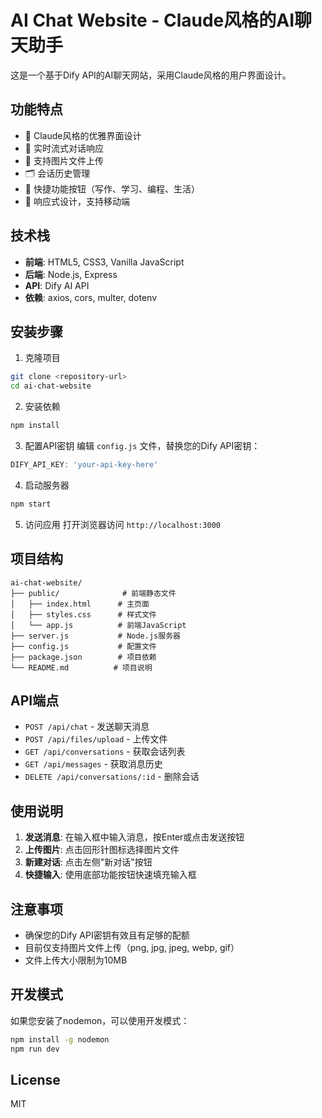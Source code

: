 # AI Chat Website - Claude风格的AI聊天助手

这是一个基于Dify API的AI聊天网站，采用Claude风格的用户界面设计。

## 功能特点

- 🎨 Claude风格的优雅界面设计
- 💬 实时流式对话响应
- 📎 支持图片文件上传
- 🗂️ 会话历史管理
- 🎯 快捷功能按钮（写作、学习、编程、生活）
- 📱 响应式设计，支持移动端

## 技术栈

- **前端**: HTML5, CSS3, Vanilla JavaScript
- **后端**: Node.js, Express
- **API**: Dify AI API
- **依赖**: axios, cors, multer, dotenv

## 安装步骤

1. 克隆项目
```bash
git clone <repository-url>
cd ai-chat-website
```

2. 安装依赖
```bash
npm install
```

3. 配置API密钥
编辑 `config.js` 文件，替换您的Dify API密钥：
```javascript
DIFY_API_KEY: 'your-api-key-here'
```

4. 启动服务器
```bash
npm start
```

5. 访问应用
打开浏览器访问 `http://localhost:3000`

## 项目结构

```
ai-chat-website/
├── public/              # 前端静态文件
│   ├── index.html      # 主页面
│   ├── styles.css      # 样式文件
│   └── app.js          # 前端JavaScript
├── server.js           # Node.js服务器
├── config.js           # 配置文件
├── package.json        # 项目依赖
└── README.md          # 项目说明
```

## API端点

- `POST /api/chat` - 发送聊天消息
- `POST /api/files/upload` - 上传文件
- `GET /api/conversations` - 获取会话列表
- `GET /api/messages` - 获取消息历史
- `DELETE /api/conversations/:id` - 删除会话

## 使用说明

1. **发送消息**: 在输入框中输入消息，按Enter或点击发送按钮
2. **上传图片**: 点击回形针图标选择图片文件
3. **新建对话**: 点击左侧"新对话"按钮
4. **快捷输入**: 使用底部功能按钮快速填充输入框

## 注意事项

- 确保您的Dify API密钥有效且有足够的配额
- 目前仅支持图片文件上传（png, jpg, jpeg, webp, gif）
- 文件上传大小限制为10MB

## 开发模式

如果您安装了nodemon，可以使用开发模式：
```bash
npm install -g nodemon
npm run dev
```

## License

MIT